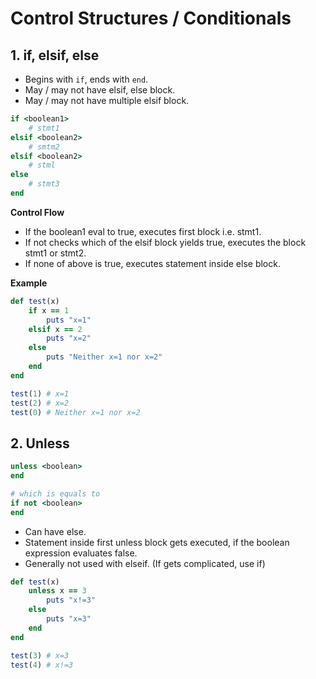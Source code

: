 # Control Structures / Conditionals


## 1. if, elsif, else

- Begins with ``if``, ends with ``end``.
- May / may not have elsif, else block.
- May / may not have multiple elsif block.

```rb
if <boolean1>
    # stmt1
elsif <boolean2>
    # smtm2
elsif <boolean2>
    # stml
else
    # stmt3
end
```

**Control Flow**
- If the boolean1 eval to true, executes first block i.e. stmt1.
- If not checks which of the elsif block yields true, executes the block stmt1 or stmt2.
- If none of above is true, executes statement inside else block.

**Example**

```rb
def test(x)
    if x == 1
        puts "x=1"
    elsif x == 2
        puts "x=2"
    else
        puts "Neither x=1 nor x=2"
    end
end

test(1) # x=1
test(2) # x=2
test(0) # Neither x=1 nor x=2
```

## 2. Unless

```rb
unless <boolean>
end

# which is equals to
if not <boolean>
end
```

- Can have else.
- Statement inside first unless block gets executed, if the boolean expression evaluates false.
- Generally not used with elseif. (If gets complicated, use if)

```rb
def test(x)
    unless x == 3
        puts "x!=3"
    else
        puts "x=3"
    end
end

test(3) # x=3
test(4) # x!=3
```
